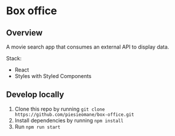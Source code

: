 # Box office

## Overview

A movie search app that consumes an external API to display data.

Stack:

- React
- Styles with Styled Components

## Develop locally

1. Clone this repo by running `git clone https://github.com/piesieomane/box-office.git`
2. Install dependencies by running `npm install`
3. Run `npm run start`
